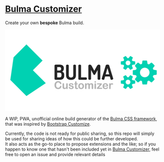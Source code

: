 # [Bulma Customizer](https://bulma-customizer.bstash.io/)

Create your own **bespoke** Bulma build.

[![Bulma Customizer &#8211; Create your own bespoke Bulma build](https://raw.githubusercontent.com/bstashio/bulma-customizer/master/assets/images/bulma-customizer-banner.png)](https://bulma-customizer.bstash.io/)

A WIP, PWA, unofficial online build generator of the [Bulma CSS framework](http://bulma.io),
that was inspired by [Bootstrap Customize](https://getbootstrap.com/customize/).

Currently, the code is not ready for public sharing, so this repo will simply 
be used for sharing ideas of how this could be further developed.  
It also acts as the go-to place to propose extensions and the like; 
so if you happen to know one that hasn't been included yet in 
[Bulma Customizer](https://bulma-customizer.bstash.io/), 
feel free to open an issue and provide relevant details